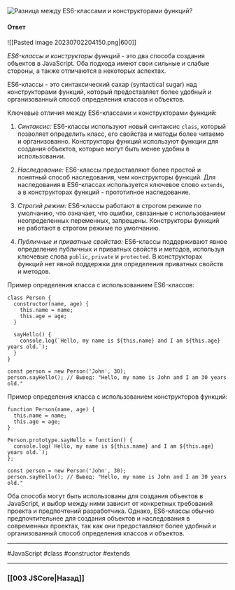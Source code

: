 ![Разница между ES6-классами и конструкторами функций?](https://youtu.be/3kvKFfPteFg?t=155)

#### Ответ

![[Pasted image 20230702204150.png|600]]

*ES6-классы и конструкторы функций* - это два способа создания объектов в JavaScript. Оба подхода имеют свои сильные и слабые стороны, а также отличаются в некоторых аспектах.

ES6-классы - это синтаксический сахар (syntactical sugar) над конструкторами функций, который предоставляет более удобный и организованный способ определения классов и объектов.

Ключевые отличия между ES6-классами и конструкторами функций:

1. *Синтаксис:* ES6-классы используют новый синтаксис `class`, который позволяет определить класс, его свойства и методы более читаемо и организованно. Конструкторы функций используют функции для создания объектов, которые могут быть менее удобны в использовании.
    
2. *Наследование:* ES6-классы предоставляют более простой и понятный способ наследования, чем конструкторы функций. Для наследования в ES6-классах используется ключевое слово `extends`, а в конструкторах функций - прототипное наследование.
    
3. *Строгий режим:* ES6-классы работают в строгом режиме по умолчанию, что означает, что ошибки, связанные с использованием неопределенных переменных, запрещены. Конструкторы функций не работают в строгом режиме по умолчанию.
    
4. *Публичные и приватные свойства:* ES6-классы поддерживают явное определение публичных и приватных свойств и методов, используя ключевые слова `public`, `private` и `protected`. В конструкторах функций нет явной поддержки для определения приватных свойств и методов.
    

Пример определения класса с использованием ES6-классов:

```
class Person {
  constructor(name, age) {
    this.name = name;
    this.age = age;
  }

  sayHello() {
    console.log(`Hello, my name is ${this.name} and I am ${this.age} years old.`);
  }
}

const person = new Person('John', 30);
person.sayHello(); // Вывод: "Hello, my name is John and I am 30 years old."
```

Пример определения класса с использованием конструкторов функций:

```
function Person(name, age) {
  this.name = name;
  this.age = age;
}

Person.prototype.sayHello = function() {
  console.log(`Hello, my name is ${this.name} and I am ${this.age} years old.`);
};

const person = new Person('John', 30);
person.sayHello(); // Вывод: "Hello, my name is John and I am 30 years old."
```

Оба способа могут быть использованы для создания объектов в JavaScript, и выбор между ними зависит от конкретных требований проекта и предпочтений разработчика. Однако, ES6-классы обычно предпочтительнее для создания объектов и наследования в современных проектах, так как они предоставляют более удобный и организованный способ определения классов и объектов.

___
 #JavaScript #class #constructor #extends

___

### [[003 JSCore|Назад]]